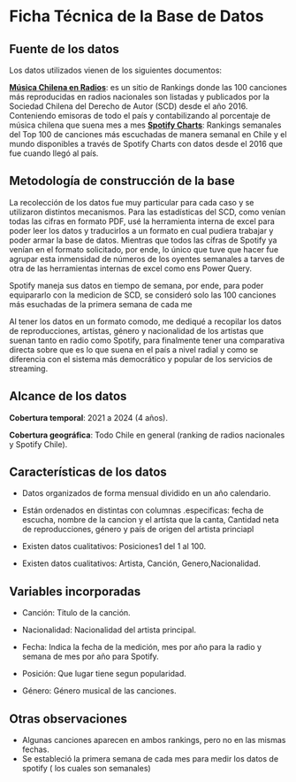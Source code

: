 # Ficha Técnica de la Base de Datos

## Fuente de los datos
Los datos utilizados vienen de los siguientes documentos: 

**[Música Chilena en Radios](https://www.scd.cl/difusion-de-la-musica/musica-chilena-en-radios/)**: es un sitio de Rankings donde las 100 canciones más reproducidas en radios nacionales son listadas y publicados por la Sociedad Chilena del Derecho de Autor (SCD) desde el año 2016. Conteniendo emisoras de todo el país y contabilizando al porcentaje de música chilena que suena mes a mes
**[Spotify Charts](https://charts.spotify.com/)**: Rankings semanales del Top 100 de canciones más escuchadas de manera semanal en Chile y el mundo disponibles a través de Spotify Charts con datos desde el 2016 que fue cuando llegó al país.

## Metodología de construcción de la base

La recolección de los datos fue muy particular para cada caso y se utilizaron distintos mecanismos. 
Para las estadísticas del SCD, como venían todas las cifras en formato PDF, usé la herramienta interna de excel para poder leer los datos y traducirlos a un formato en cual pudiera trabajar y poder armar la base de datos. Mientras que todos las cífras de Spotify ya venían en el formato solicitado, por ende, lo único que tuve que hacer fue agrupar esta inmensidad de números de los oyentes semanales a tarves de otra de las herramientas internas de excel como ens Power Query.

Spotify maneja sus datos en tiempo de semana, por ende, para poder equipararlo con la medicion de SCD, se consideró solo las 100 canciones más esuchadas de la primera semana de cada me

Al tener los datos en un formato comodo, me dediqué a recopilar los datos de reproducciones, artístas, género y nacionalidad de los artistas que suenan tanto en radio como Spotify, para finalmente tener una comparativa directa sobre que es lo que suena en el país a nivel radial y como se diferencia con el sistema más democrático y popular de los servicios de streaming. 

## Alcance de los datos

**Cobertura temporal**: 2021 a 2024 (4 años). 

**Cobertura geográfica**: Todo Chile en general (ranking de radios nacionales y Spotify Chile).

## Características de los datos
- Datos organizados de forma mensual dividido en un año calendario.
- Están ordenados en distintas con columnas .especificas: fecha de escucha, nombre de la cancion y el artísta que la canta, Cantidad neta de reproducciones, género y país de origen del artista princiapl

- Existen datos cualitativos: Posiciones1 del 1 al 100.
- Existen datos cualitativos: Artista, Canción, Genero,Nacionalidad.

## Variables incorporadas

- Canción: Titulo de la canción.

- Nacionalidad: Nacionalidad del artista principal.

- Fecha: Indica la fecha de la medición, mes por año para la radio y semana de mes por año para Spotify.

- Posición: Que lugar tiene segun popularidad. 

- Género: Género musical de las canciones.

## Otras observaciones

- Algunas canciones aparecen en ambos rankings, pero no en las mismas fechas.
- Se estableció la primera semana de cada mes para medir los datos de spotify ( los cuales son semanales)
